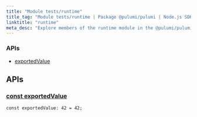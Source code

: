 ```yaml
---
title: "Module tests/runtime"
title_tag: "Module tests/runtime | Package @pulumi/pulumi | Node.js SDK"
linktitle: "runtime"
meta_desc: "Explore members of the runtime module in the @pulumi/pulumi package."
---
```


<!-- WARNING: this page was generated by a tool. Do not edit it by hand. -->
<!-- To change it, please see https://github.com/pulumi/docs/tree/master/tools/tscdocgen. -->






<h3>APIs</h3>
<ul class="api">
    <li><a href="#exportedValue"><span class="symbol api"></span>exportedValue</a></li>
</ul>




<h2 id="apis">APIs</h2>
<h3 class="pdoc-module-header" id="exportedValue" data-link-title="exportedValue">
    <a href="https://github.com/pulumi/pulumi/blob/e09cbc708e9e3b489ee0ed120ef0ecf96cc4d90a/sdk/nodejs/tests/runtime/tsClosureCases.ts#L38">
        const <strong>exportedValue</strong>
    </a>
</h3>

<pre class="highlight"><code><span class='kd'>const</span> exportedValue: 42 = <span class='s2'>42</span>;</code></pre>
